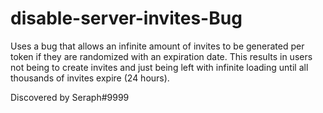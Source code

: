 # disable-server-invites-Bug
Uses a bug that allows an infinite amount of invites to be generated per token if they are randomized with an expiration date. This results in users not being to create invites and just being left with infinite loading until all thousands of invites expire (24 hours).

Discovered by Seraph#9999
